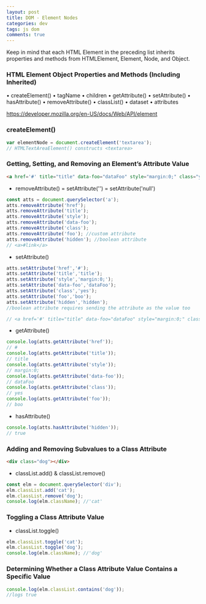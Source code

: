 ```yaml
---  
layout: post
title: DOM - Element Nodes
categories: dev
tags: js dom
comments: true
---
```


Keep in mind that each HTML Element in the preceding list inherits properties and methods from HTMLElement, Element, Node, and Object.

### HTML Element Object Properties and Methods (Including Inherited)
• createElement()
• tagName
• children
• getAttribute()
• setAttribute()
• hasAttribute()
• removeAttribute() • classList()
• dataset
• attributes

https://developer.mozilla.org/en-US/docs/Web/API/element

### createElement()

```js
var elementNode = document.createElement('textarea');
// HTMLTextAreaElement() constructs <textarea>
```

### Getting, Setting, and Removing an Element’s Attribute Value

```html
<a href='#' title="title" data-foo="dataFoo" style="margin:0;" class="yes" foo="boo" hidden="hidden">#link</a>
```

- removeAttribute() = setAttribute('') = setAttribute('null')

```js
const atts = document.querySelector('a');
atts.removeAttribute('href');
atts.removeAttribute('title');
atts.removeAttribute('style');
atts.removeAttribute('data-foo');
atts.removeAttribute('class');
atts.removeAttribute('foo'); //custom attribute
atts.removeAttribute('hidden'); //boolean attribute
// <a>#link</a>
```

- setAttribute()

```js
atts.setAttribute('href','#');
atts.setAttribute('title','title');
atts.setAttribute('style','margin:0;');
atts.setAttribute('data-foo','dataFoo');
atts.setAttribute('class','yes');
atts.setAttribute('foo','boo');
atts.setAttribute('hidden','hidden'); 
//boolean attribute requires sending the attribute as the value too

// <a href='#' title="title" data-foo="dataFoo" style="margin:0;" class="yes" foo="boo" hidden="hidden">#link</a>
```

- getAttribute()

```js
console.log(atts.getAttribute('href'));
// #
console.log(atts.getAttribute('title'));
// title
console.log(atts.getAttribute('style'));
// margin:0;
console.log(atts.getAttribute('data-foo'));
// dataFoo
console.log(atts.getAttribute('class'));
// yes
console.log(atts.getAttribute('foo'));
// boo
```

- hasAttribute()

```js
console.log(atts.hasAttribute('hidden'));
// true 
```

### Adding and Removing Subvalues to a Class Attribute

```html
<div class="dog"></div>
```

- classList.add() & classList.remove()

```js
const elm = document.querySelector('div');
elm.classList.add('cat'); 
elm.classList.remove('dog'); 
console.log(elm.className); //'cat'
```

### Toggling a Class Attribute Value

- classList.toggle()

```js
elm.classList.toggle('cat'); 
elm.classList.toggle('dog');
console.log(elm.className); //'dog'
```

### Determining Whether a Class Attribute Value Contains a Specific Value

```js
console.log(elm.classList.contains('dog')); 
//logs true
```


